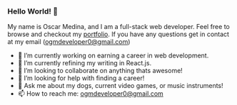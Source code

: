 ### Hello World! 👋

My name is Oscar Medina, and I am a full-stack web developer. Feel free to browse and checkout my [portfolio](https://ogmedina.github.io). If you have any questions get in contact at my email (ogmdeveloper0@gmail.com) 

- 🔭 I’m currently working on earning a career in web development.
- 🌱 I’m currently refining my writing in React.js.
- 👯 I’m looking to collaborate on anything thats awesome!
- 🤔 I’m looking for help with finding a career!
- 💬 Ask me about my dogs, current video games, or music instruments!
- 📫 How to reach me: ogmdeveloper0@gmail.com

<!--
**ogmedina/ogmedina** is a ✨ _special_ ✨ repository because its `README.md` (this file) appears on your GitHub profile.

Here are some ideas to get you started:

- 🔭 I’m currently working on ...
- 🌱 I’m currently learning ...
- 👯 I’m looking to collaborate on ...
- 🤔 I’m looking for help with ...
- 💬 Ask me about ...
- 📫 How to reach me: ...
- 😄 Pronouns: ...
- ⚡ Fun fact: ...
-->
